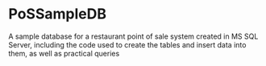 # PoSSampleDB
A sample database for a restaurant point of sale system created in MS SQL Server, including the code used to create the tables and insert data into them, as well as practical queries 
